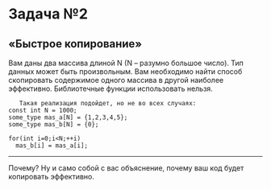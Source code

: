 Задача №2
=============
«Быстрое копирование»
------------------------
Вам даны два массива длиной N (N – разумно большое число). Тип данных может быть произвольным. Вам необходимо найти способ скопировать содержимое одного массива в другой наиболее эффективно. Библиотечные функции использовать нельзя.

       Такая реализация подойдет, но не во всех случаях:
	const int N = 1000;
	some_type mas_a[N] = {1,2,3,4,5};
	some_type mas_b[N] = {0};

	for(int i=0;i<N;++i)
  	  mas_b[i] = mas_a[i]; 
***	
Почему? Ну и само собой с вас объяснение, почему ваш код будет копировать эффективно.

